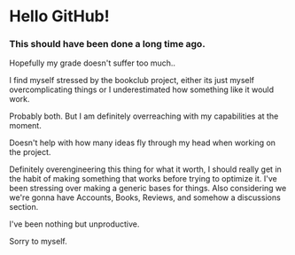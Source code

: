 # Hello GitHub!

### This should have been done a long time ago.
Hopefully my grade doesn't suffer too much..

I find myself stressed by the bookclub project, either its just myself overcomplicating things or I underestimated how something like it would work.

Probably both. But I am definitely overreaching with my capabilities at the moment.

Doesn't help with how many ideas fly through my head when working on the project.

Definitely overengineering this thing for what it worth, I should really get in the habit of making something that works before trying to optimize it.
I've been stressing over making a generic bases for things.
Also considering we we're gonna have Accounts, Books, Reviews, and somehow a discussions section.

I've been nothing but unproductive.

Sorry to myself.
